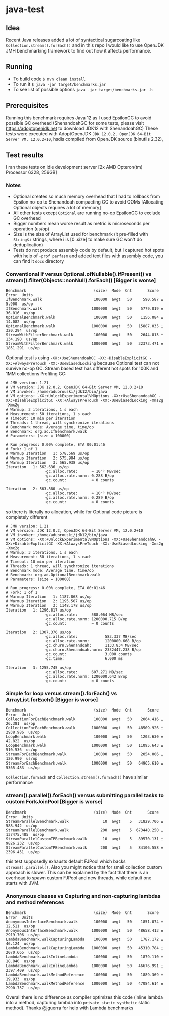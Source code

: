 # java-test

## Idea
Recent Java releases added a lot of syntactical sugarcoating like `Collection.stream().forEach()` and in this repo
I would like to use OpenJDK JMH benchmarking framework to find out how it affects performance.

## Running

- To build code `$ mvn clean install`
- To run it `$ java -jar target/benchmarks.jar`
- To see list of possible options `java -jar target/benchmarks.jar -h`

## Prerequisites

Running this benchmark requires Java 12 as I used EpsilonGC to avoid possible GC overhead (ShenandoahGC for some tests, please visit https://adoptopenjdk.net to download JDK12 with ShenandoahGC)
These tests were executed with AdoptOpenJDK `JDK 12.0.2, OpenJDK 64-Bit Server VM, 12.0.2+10`, hsdis compiled from OpenJDK source (binutils 2.32), 

## Test results
I ran these tests on idle development server [2x AMD Opteron(tm) Processor 6328, 256GB]
### Notes
- Optional creates so much memory overhead that I had to rollback from Epsilon no-op to Shenandoah compacting GC to avoid OOMs [Allocating Optional objects requires a lot of memory]
- All other tests except `Optional` are running no-op EpsilonGC to exclude GC overhead
- Bigger numbers mean worse result as metric is microseconds per operation (us/op)
- Size is the size of ArrayList used for benchmark (it pre-filled with `String$i` strings, where i is [0..size] to make sure GC won't do deduplication)
- Tests do not produce assembly code by default, but I captured hot spots with help of `-prof perfasm` and added text files with assembly code, you can find it `docs` directory

### Conventional If versus Optional.ofNullable().ifPresent() vs stream().filter(Objects::nonNull).forEach() [Bigger is worse]
```
Benchmark                              (size)  Mode  Cnt       Score        Error  Units
IfBenchmark.walk                       100000  avgt   50     590.587 ±      5.900  us/op
IfBenchmark.walk                      1000000  avgt   50    5779.019 ±     36.016  us/op
OptionalBenchmark.walk                 100000  avgt   50    1156.084 ±     14.082  us/op
OptionalBenchmark.walk                1000000  avgt   50   15887.035 ±    320.294  us/op
StreamWithFilterBenchmark.walk         100000  avgt   50    2644.813 ±    134.190  us/op
StreamWithFilterBenchmark.walk        1000000  avgt   50   32373.471 ±   1851.291  us/op
```
Optional test is using `-XX:+UseShenandoahGC -XX:+DisableExplicitGC -XX:+AlwaysPreTouch -XX:-UseBiasedLocking` because
Optional test can not survive no-op GC. Stream based test has different hot spots for 100K and 1MM collections
Profiling GC:
```
# JMH version: 1.21
# VM version: JDK 12.0.2, OpenJDK 64-Bit Server VM, 12.0.2+10
# VM invoker: /home/adubrouski/jdk12/bin/java
# VM options: -XX:+UnlockExperimentalVMOptions -XX:+UseShenandoahGC -XX:+DisableExplicitGC -XX:+AlwaysPreTouch -XX:-UseBiasedLocking -Xms2g -Xmx2g
# Warmup: 3 iterations, 1 s each
# Measurement: 50 iterations, 1 s each
# Timeout: 10 min per iteration
# Threads: 1 thread, will synchronize iterations
# Benchmark mode: Average time, time/op
# Benchmark: org.ad.IfBenchmark.walk
# Parameters: (size = 100000)

# Run progress: 0.00% complete, ETA 00:01:46
# Fork: 1 of 1
# Warmup Iteration   1: 578.569 us/op
# Warmup Iteration   2: 575.984 us/op
# Warmup Iteration   3: 565.938 us/op
Iteration   1: 562.636 us/op
                 ·gc.alloc.rate:      ≈ 10⁻³ MB/sec
                 ·gc.alloc.rate.norm: 0.288 B/op
                 ·gc.count:           ≈ 0 counts

Iteration   2: 563.880 us/op
                 ·gc.alloc.rate:      ≈ 10⁻³ MB/sec
                 ·gc.alloc.rate.norm: 0.289 B/op
                 ·gc.count:           ≈ 0 counts
```
so there is literally no allocation, while for Optional code picture is completely different
```
# JMH version: 1.21
# VM version: JDK 12.0.2, OpenJDK 64-Bit Server VM, 12.0.2+10
# VM invoker: /home/adubrouski/jdk12/bin/java
# VM options: -XX:+UnlockExperimentalVMOptions -XX:+UseShenandoahGC -XX:+DisableExplicitGC -XX:+AlwaysPreTouch -XX:-UseBiasedLocking -Xms2g -Xmx2g
# Warmup: 3 iterations, 1 s each
# Measurement: 50 iterations, 1 s each
# Timeout: 10 min per iteration
# Threads: 1 thread, will synchronize iterations
# Benchmark mode: Average time, time/op
# Benchmark: org.ad.OptionalBenchmark.walk
# Parameters: (size = 100000)

# Run progress: 0.00% complete, ETA 00:01:46
# Fork: 1 of 1
# Warmup Iteration   1: 1187.868 us/op
# Warmup Iteration   2: 1195.507 us/op
# Warmup Iteration   3: 1148.178 us/op
Iteration   1: 1296.817 us/op
                 ·gc.alloc.rate:      588.064 MB/sec
                 ·gc.alloc.rate.norm: 1200000.715 B/op
                 ·gc.count:           ≈ 0 counts

Iteration   2: 1307.376 us/op
                 ·gc.alloc.rate:            583.337 MB/sec
                 ·gc.alloc.rate.norm:       1200000.668 B/op
                 ·gc.churn.Shenandoah:      1133.834 MB/sec
                 ·gc.churn.Shenandoah.norm: 2332447.238 B/op
                 ·gc.count:                 3.000 counts
                 ·gc.time:                  6.000 ms

Iteration   3: 1255.745 us/op
                 ·gc.alloc.rate:      607.271 MB/sec
                 ·gc.alloc.rate.norm: 1200000.642 B/op
                 ·gc.count:           ≈ 0 counts
```

### Simple for loop versus stream().forEach() vs ArrayList.forEach() [Bigger is worse]
```
Benchmark                              (size)  Mode  Cnt       Score        Error  Units
CollectionForEachBenchmark.walk        100000  avgt   50    2064.416 ±     26.381  us/op
CollectionForEachBenchmark.walk       1000000  avgt   50   48509.926 ±   2938.986  us/op
LoopBenchmark.walk                     100000  avgt   50    1203.630 ±     42.822  us/op
LoopBenchmark.walk                    1000000  avgt   50   11095.643 ±    510.536  us/op
StreamForEachBenchmark.walk            100000  avgt   50    2054.006 ±    120.990  us/op
StreamForEachBenchmark.walk           1000000  avgt   50   64965.610 ±   5365.483  us/op
```
`Collection.forEach` and `Collection.stream().forEach()` have similar performance

### stream().parallel().forEach() versus submitting parallel tasks to custom ForkJoinPool [Bigger is worse]
```
Benchmark                              (size)  Mode  Cnt       Score        Error  Units
StreamParallelBenchmark.walk               10  avgt    5   31829.706 ±    588.942  us/op
StreamParallelBenchmark.walk              200  avgt    5  673440.250 ± 137475.485  us/op
StreamParallelCustomTPBenchmark.walk       10  avgt    5   89570.131 ±   9826.232  us/op
StreamParallelCustomTPBenchmark.walk      200  avgt    5   84106.558 ±   2396.451  us/op
```
this test supposedly exhausts default FJPool which backs `stream().parallel()`. 
Also you might notice that for small collection custom approach is slower. This can be explained by the fact that 
there is an overhead to spawn custom FJPool and new threads, while default one starts with JVM.

### Anonymous classes vs Capturing and non-capturing lambdas and method references
```
Benchmark                              (size)  Mode  Cnt       Score        Error  Units
AnonymousInterfaceBenchmark.walk       100000  avgt   50    1851.074 ±     12.511  us/op
AnonymousInterfaceBenchmark.walk      1000000  avgt   50   48658.413 ±   2919.706  us/op
LambdaBenchmark.walkCapturingLambda    100000  avgt   50    1787.172 ±     46.124  us/op
LambdaBenchmark.walkCapturingLambda   1000000  avgt   50   45310.784 ±   2070.665  us/op
LambdaBenchmark.walkInlineLambda       100000  avgt   50    1879.110 ±     18.840  us/op
LambdaBenchmark.walkInlineLambda      1000000  avgt   50   46676.991 ±   2397.409  us/op
LambdaBenchmark.walkMethodReference    100000  avgt   50    1889.369 ±     19.933  us/op
LambdaBenchmark.walkMethodReference   1000000  avgt   50   47084.614 ±   2990.737  us/op
```
Overall there is no difference as compiler optimizes this code (inline lambda into a method, capturing lambda into
`private static synthetic` static method). 
Thanks @jguerra for help with Lambda benchmarks